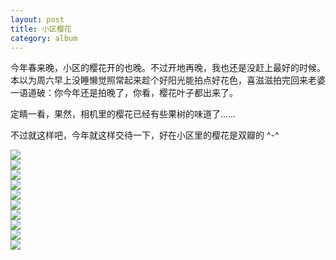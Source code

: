 ```yaml
---
layout: post
title: 小区樱花
category: album
---
```


今年春来晚，小区的樱花开的也晚。不过开地再晚，我也还是没赶上最好的时候。本以为周六早上没睡懒觉照常起来趁个好阳光能拍点好花色，喜滋滋拍完回来老婆一语道破：你今年还是拍晚了，你看，樱花叶子都出来了。

定睛一看，果然，相机里的樱花已经有些果树的味道了……

不过就这样吧，今年就这样交待一下，好在小区里的樱花是双瓣的 ^-^

<div class="img_h"><img src="http://public.sn2.livefilestore.com/y1p7sDM-s6eD81ov4O6nIVFa27P_nEcRKfAMJ5LpO_Upj92EuFYlFb7wPaniEEes1-nvEw78BTuh8NulKDhu-ZAUg/kdUF1%20-%20Imgur.jpg?psid=1" ></div>

<div class="img_h"><img src="http://public.sn2.livefilestore.com/y1pA3fPsJd0CfLbCJr1vecGh2yp9Nwff-fPg5S1_4lMR3p3vVupCTsLtKsghOLFCmtQKSGjoH4zJLbxQfpm0rntCQ/HvQat%20-%20Imgur.jpg?psid=1" ></div>

<div class="img_v"><img src="http://public.sn2.livefilestore.com/y1pI1NqX21bHWurou1s6jUlAl7bGQoIBfSVLJ8rZD8LIDPMuzVzJG9nVwsb_g7Mf-2sdrgwMc4-jX5Ze9tUVgyMsg/pqwow%20-%20Imgur.jpg?psid=1" ></div>

<div class="img_h"><img src="http://public.sn2.livefilestore.com/y1p37cGeZIM7kNURFi1vZ8irpwRfpYgFt5dUQ411XtsTOfrBEXZtAlyJwP0t35it-7WxOF2sk2mBoyXZUKdEpVJmw/ggDrW%20-%20Imgur.jpg?psid=1" ></div>

<div class="img_h"><img src="http://public.sn2.livefilestore.com/y1pXlXWOk0kGgYnSNcZZPwfgMglWqq3N2IFHK4NHbxqxnbhv_iUvhgpAnz6XbuPz9RZlXR_7Hq9J9MVBJ7iBNAQkQ/hq2M9%20-%20Imgur.jpg?psid=1" ></div>

<div class="img_h"><img src="http://public.sn2.livefilestore.com/y1pPRn27GAHiJTKQpUl24gII9TwWLFO0n1eZ91hRleQtULfD5m3eFkS1i3qomCkDEyVPtosQY2Fc3RCcBObsaSZwg/8P5kh%20-%20Imgur.jpg?psid=1" ></div>

<div class="img_v"><img src="http://public.sn2.livefilestore.com/y1p5Oau6aH0qNoFDDENaWmNfcE7zyFCCc5T7KCSXVARlWVZEKad1KsngNb6LrZ_IqO7UnC4jN7kgLt8lKl1bRMnqw/rh5XL%20-%20Imgur.jpg?psid=1" ></div>

<div class="img_h"><img src="http://public.sn2.livefilestore.com/y1pgnuf2BmC469AFkb3G--pQMmInnkl4bSNMxSFR8d3cB62Xl0UcLAfwZTI5oKK6PiHntZeIQwh-g6cbCgqaKRLuw/76vq0%20-%20Imgur.jpg?psid=1" ></div>

<div class="img_h"><img src="http://public.sn2.livefilestore.com/y1pB04Wff8Y5FA2gaCjyNM7kRWq5dPm8O-WyxViW6Ptqw89w5O7VgAvBjRfY-a5508zTx8zdIe8amVyAwehGsXX5w/kn5Th%20-%20Imgur.jpg?psid=1" ></div>

<div class="img_h"><img src="http://public.sn2.livefilestore.com/y1paT8ScD_0eTfkb2DYs8AJsGTX6U1HhYC8ZiPKKNTORbwHW8aOy-XyYdv0t8aSApsGVAtkniN6fG5a4wa31MWYcQ/0FF9P%20-%20Imgur.jpg?psid=1" ></div>
